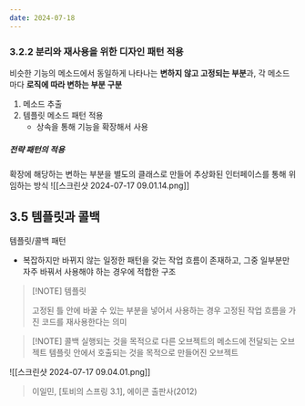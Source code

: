```yaml
---
date: 2024-07-18
---
```


### 3.2.2 분리와 재사용을 위한 디자인 패턴 적용

비슷한 기능의 메소드에서 동일하게 나타나는 **변하지 않고 고정되는 부분**과, 각 메소드마다 **로직에 따라 변하는 부분 구분**

1. 메소드 추출
2. 템플릿 메소드 패턴 적용
   - 상속을 통해 기능을 확장해서 사용

##### 전략 패턴의 적용

확장에 해당하는 변하는 부분을 별도의 클래스로 만들어 추상화된 인터페이스를 통해 위임하는 방식
![[스크린샷 2024-07-17 09.01.14.png]]

## 3.5 템플릿과 콜백

템플릿/콜백 패턴

- 복잡하지만 바뀌지 않는 일정한 패턴을 갖는 작업 흐름이 존재하고, 그중 일부분만 자주 바꿔서 사용해야 하는 경우에 적합한 구조

> [!NOTE] 템플릿
>
> 고정된 틀 안에 바꿀 수 있는 부분을 넣어서 사용하는 경우
> 고정된 작업 흐름을 가진 코드를 재사용한다는 의미

> [!NOTE] 콜백
> 실행되는 것을 목적으로 다른 오브젝트의 메소드에 전달되는 오브젝트
> 템플릿 안에서 호출되는 것을 목적으로 만들어진 오브젝트

![[스크린샷 2024-07-17 09.04.01.png]]

> 이일민, [토비의 스프링 3.1], 에이콘 출판사(2012)
